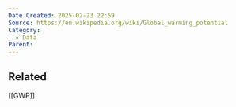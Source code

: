 ```yaml
---
Date Created: 2025-02-23 22:59
Source: https://en.wikipedia.org/wiki/Global_warming_potential
Category:
  - Data
Parent:
---
```

## Related
[[GWP]]